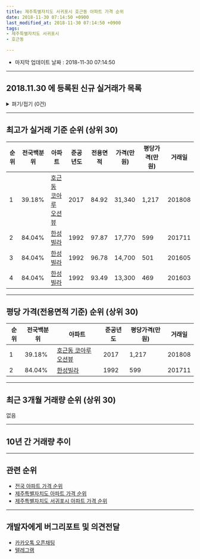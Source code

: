 ```yaml
---
title: 제주특별자치도 서귀포시 호근동 아파트 가격 순위
date: 2018-11-30 07:14:50 +0900
last_modified_at: 2018-11-30 07:14:50 +0900
tags:
- 제주특별자치도 서귀포시
- 호근동

---
```


* 마지막 업데이트 날짜 : 2018-11-30 07:14:50

---

## 2018.11.30 에 등록된 신규 실거래가 목록

<details>
<summary>펴기/접기 (0건)</summary>
<div markdown="1">

|아파트|전국백분위|준공년도|전용면적|가격(만원)|평당가격(만원)|거래일|
|---|---|---|---|---|---|---|
|없음|||||||


</div>
</details>

---

## 최고가 실거래 기준 순위 (상위 30)


|순위|전국백분위|아파트|준공년도|전용면적|가격(만원)|평당가격(만원)|거래일|
|---|---|---|---|---|---|---|---|
|1|39.18%|[호근동 코아루 오션뷰](https://search.naver.com/search.naver?query=%EC%A0%9C%EC%A3%BC%ED%8A%B9%EB%B3%84%EC%9E%90%EC%B9%98%EB%8F%84+%EC%84%9C%EA%B7%80%ED%8F%AC%EC%8B%9C+%ED%98%B8%EA%B7%BC%EB%8F%99+%ED%98%B8%EA%B7%BC%EB%8F%99+%EC%BD%94%EC%95%84%EB%A3%A8+%EC%98%A4%EC%85%98%EB%B7%B0)|2017|84.92|31,340|1,217|201808|
|2|84.04%|[한성빌라](https://search.naver.com/search.naver?query=%EC%A0%9C%EC%A3%BC%ED%8A%B9%EB%B3%84%EC%9E%90%EC%B9%98%EB%8F%84+%EC%84%9C%EA%B7%80%ED%8F%AC%EC%8B%9C+%ED%98%B8%EA%B7%BC%EB%8F%99+%ED%95%9C%EC%84%B1%EB%B9%8C%EB%9D%BC)|1992|97.87|17,770|599|201711|
|3|84.04%|[한성빌라](https://search.naver.com/search.naver?query=%EC%A0%9C%EC%A3%BC%ED%8A%B9%EB%B3%84%EC%9E%90%EC%B9%98%EB%8F%84+%EC%84%9C%EA%B7%80%ED%8F%AC%EC%8B%9C+%ED%98%B8%EA%B7%BC%EB%8F%99+%ED%95%9C%EC%84%B1%EB%B9%8C%EB%9D%BC)|1992|96.78|14,700|501|201605|
|4|84.04%|[한성빌라](https://search.naver.com/search.naver?query=%EC%A0%9C%EC%A3%BC%ED%8A%B9%EB%B3%84%EC%9E%90%EC%B9%98%EB%8F%84+%EC%84%9C%EA%B7%80%ED%8F%AC%EC%8B%9C+%ED%98%B8%EA%B7%BC%EB%8F%99+%ED%95%9C%EC%84%B1%EB%B9%8C%EB%9D%BC)|1992|93.49|13,300|469|201603|


---

## 평당 가격(전용면적 기준) 순위 (상위 30)


|순위|전국백분위|아파트|준공년도|평당가격(만원)|거래일|
|---|---|---|---|---|---|
|1|39.18%|[호근동 코아루 오션뷰](https://search.naver.com/search.naver?query=%EC%A0%9C%EC%A3%BC%ED%8A%B9%EB%B3%84%EC%9E%90%EC%B9%98%EB%8F%84+%EC%84%9C%EA%B7%80%ED%8F%AC%EC%8B%9C+%ED%98%B8%EA%B7%BC%EB%8F%99+%ED%98%B8%EA%B7%BC%EB%8F%99+%EC%BD%94%EC%95%84%EB%A3%A8+%EC%98%A4%EC%85%98%EB%B7%B0)|2017|1,217|201808|
|2|84.04%|[한성빌라](https://search.naver.com/search.naver?query=%EC%A0%9C%EC%A3%BC%ED%8A%B9%EB%B3%84%EC%9E%90%EC%B9%98%EB%8F%84+%EC%84%9C%EA%B7%80%ED%8F%AC%EC%8B%9C+%ED%98%B8%EA%B7%BC%EB%8F%99+%ED%95%9C%EC%84%B1%EB%B9%8C%EB%9D%BC)|1992|599|201711|


---

## 최근 3개월 거래량 순위 (상위 30)

없음

---

## 10년 간 거래량 추이


<div style="width:100%;">
    <canvas id="deal_progress" height="250"></canvas>
</div>

<script>
new Chart(document.getElementById("deal_progress"), {
    type: 'line',
    data: {
        labels: ['200811','200812','200901','200902','200903','200904','200905','200906','200907','200908','200909','200910','200911','200912','201001','201002','201003','201004','201005','201006','201007','201008','201009','201010','201011','201012','201101','201102','201103','201104','201105','201106','201107','201108','201109','201110','201111','201112','201201','201202','201203','201204','201205','201206','201207','201208','201209','201210','201211','201212','201301','201302','201303','201304','201305','201306','201307','201308','201309','201310','201311','201312','201401','201402','201403','201404','201405','201406','201407','201408','201409','201410','201411','201412','201501','201502','201503','201504','201505','201506','201507','201508','201509','201510','201511','201512','201601','201602','201603','201604','201605','201606','201607','201608','201609','201610','201611','201612','201701','201702','201703','201704','201705','201706','201707','201708','201709','201710','201711','201712','201801','201802','201803','201804','201805','201806','201807','201808','201809','201810','201811'],
        datasets: [{
            label: '실거래 수',
            pointRadius: 1,
            data: [0, 0, 1, 0, 0, 0, 0, 0, 0, 0, 0, 0, 0, 0, 1, 0, 1, 0, 0, 0, 1, 0, 0, 0, 0, 0, 0, 2, 0, 0, 0, 1, 1, 0, 0, 0, 0, 0, 0, 0, 0, 0, 0, 0, 0, 0, 0, 0, 0, 0, 0, 0, 0, 0, 1, 0, 0, 0, 0, 0, 1, 1, 0, 0, 0, 0, 0, 0, 0, 0, 0, 1, 0, 0, 1, 0, 0, 0, 0, 0, 1, 0, 0, 0, 0, 0, 0, 0, 1, 0, 1, 0, 0, 0, 0, 0, 0, 0, 0, 0, 0, 1, 0, 0, 0, 0, 0, 0, 1, 0, 0, 0, 0, 0, 0, 0, 0, 1, 0, 0, 0],
            borderColor: "rgba(255, 201, 14, 1)",
            backgroundColor: "rgba(255, 201, 14, 0.5)",
            fill: true,
        }]
    },
    options: {
        responsive: true,
        title: {
            display: true,
            text: '10년간 거래량 추이'
        },
        tooltips: {
            mode: 'index',
            intersect: false,
        },
        hover: {
            mode: 'nearest',
            intersect: true
        },
        scales: {
            xAxes: [{
                display: true,
                scaleLabel: {
                    display: true,
                    labelString: '년/월'
                }
            }],
            yAxes: [{
                display: true,
                ticks: {
                    suggestedMin: 0,
                },
                scaleLabel: {
                    display: true,
                    labelString: '실거래 수'
                }
            }]
        }
    }
});

</script>


---

## 관련 순위

- [전국 아파트 가격 순위](https://inasie.github.io/apt-ranking/전국)
- [제주특별자치도 아파트 가격 순위](https://inasie.github.io/apt-ranking/제주특별자치도)
- [제주특별자치도 서귀포시 아파트 가격 순위](https://inasie.github.io/apt-ranking/제주특별자치도-서귀포시)


---

## 개발자에게 버그리포트 및 의견전달

- [카카오톡 오픈채팅](https://open.kakao.com/o/gLJUAP4)
- [텔레그램](https://t.me/inasie)

